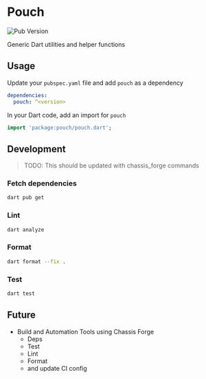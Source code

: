 # Pouch

![Pub Version](https://img.shields.io/pub/v/pouch)

Generic Dart utilities and helper functions

## Usage

Update your `pubspec.yaml` file and add `pouch` as a dependency

```yaml
dependencies:
  pouch: ^<version>
```

In your Dart code, add an import for `pouch`

```dart
import 'package:pouch/pouch.dart';
```

## Development

> TODO: This should be updated with chassis_forge commands

### Fetch dependencies

```bash
dart pub get
```

### Lint

```bash
dart analyze
```

### Format

```bash
dart format --fix .
```

### Test

```bash
dart test
```

## Future

- Build and Automation Tools using Chassis Forge
  - Deps
  - Test
  - Lint
  - Format
  - and update CI config
